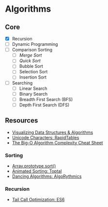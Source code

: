 # Algorithms

## Core
- [X] Recursion
- [ ] Dynamic Programming
- [ ] Comparison Sorting
  - [ ] *Merge Sort*
  - [ ] *Quick Sort*
  - [ ] Bubble Sort
  - [ ] Selection Sort
  - [ ] Insertion Sort
- [ ] Searching
  - [ ] Linear Search
  - [ ] Binary Search
  - [ ] Breadth First Search (BFS)
  - [ ] Depth First Search (DFS)

## Resources
- [Visualizing Data Structures & Algorithms](https://visualgo.net/en)
- [Unicode Characters: RapidTables](https://www.rapidtables.com/code/text/unicode-characters.html)
- [The Big-O Algorithm Complexity Cheat Sheet](https://www.bigocheatsheet.com/ "Big O Cheat Sheet")

### Sorting
- [Array.prototype.sort()](https://developer.mozilla.org/en-US/docs/Web/JavaScript/Reference/Global_Objects/Array/sort)
- [Animated Sorting: Toptal](https://www.toptal.com/developers/sorting-algorithms)
- [Dancing Algorithms: AlgoRythmics](https://www.youtube.com/user/AlgoRythmics/videos)

### Recursion
- [Tail Call Optimization: ES6](https://2ality.com/2015/06/tail-call-optimization.html)